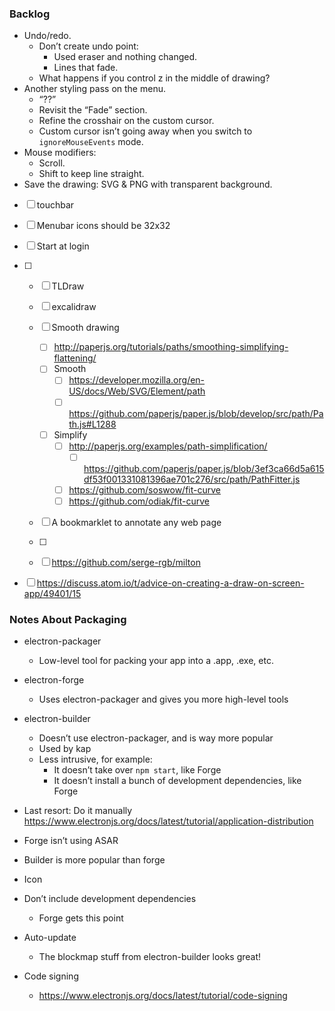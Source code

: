 ### Backlog

- Undo/redo.
  - Don’t create undo point:
    - Used eraser and nothing changed.
    - Lines that fade.
  - What happens if you control z in the middle of drawing?
- Another styling pass on the menu.
  - “??”
  - Revisit the “Fade” section.
  - Refine the crosshair on the custom cursor.
  - Custom cursor isn’t going away when you switch to `ignoreMouseEvents` mode.
- Mouse modifiers:
  - Scroll.
  - Shift to keep line straight.
- Save the drawing: SVG & PNG with transparent background.

- [ ] touchbar
- [ ] Menubar icons should be 32x32
- [ ] Start at login

- [ ] - [ ] TLDraw
  - [ ] excalidraw
  - [ ] Smooth drawing
    - [ ] http://paperjs.org/tutorials/paths/smoothing-simplifying-flattening/
    - [ ] Smooth
      - [ ] https://developer.mozilla.org/en-US/docs/Web/SVG/Element/path
      - [ ] https://github.com/paperjs/paper.js/blob/develop/src/path/Path.js#L1288
    - [ ] Simplify
      - [ ] http://paperjs.org/examples/path-simplification/
        - [ ] https://github.com/paperjs/paper.js/blob/3ef3ca66d5a615df53f001331081396ae701c276/src/path/PathFitter.js
      - [ ] https://github.com/soswow/fit-curve
      - [ ] https://github.com/odiak/fit-curve
  - [ ] A bookmarklet to annotate any web page

  - [ ]
  - [ ] https://github.com/serge-rgb/milton

- [ ] https://discuss.atom.io/t/advice-on-creating-a-draw-on-screen-app/49401/15

### Notes About Packaging

- electron-packager
  - Low-level tool for packing your app into a .app, .exe, etc.
- electron-forge
  - Uses electron-packager and gives you more high-level tools
- electron-builder

  - Doesn’t use electron-packager, and is way more popular
  - Used by kap
  - Less intrusive, for example:
    - It doesn’t take over `npm start`, like Forge
    - It doesn’t install a bunch of development dependencies, like Forge

- Last resort: Do it manually https://www.electronjs.org/docs/latest/tutorial/application-distribution

- Forge isn’t using ASAR

- Builder is more popular than forge

- Icon
- Don’t include development dependencies
  - Forge gets this point
- Auto-update
  - The blockmap stuff from electron-builder looks great!
- Code signing
  - https://www.electronjs.org/docs/latest/tutorial/code-signing
